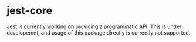 # jest-core

Jest is currently working on providing a programmatic API. This is under developemnt, and usage of this package directly is currently not supported.
